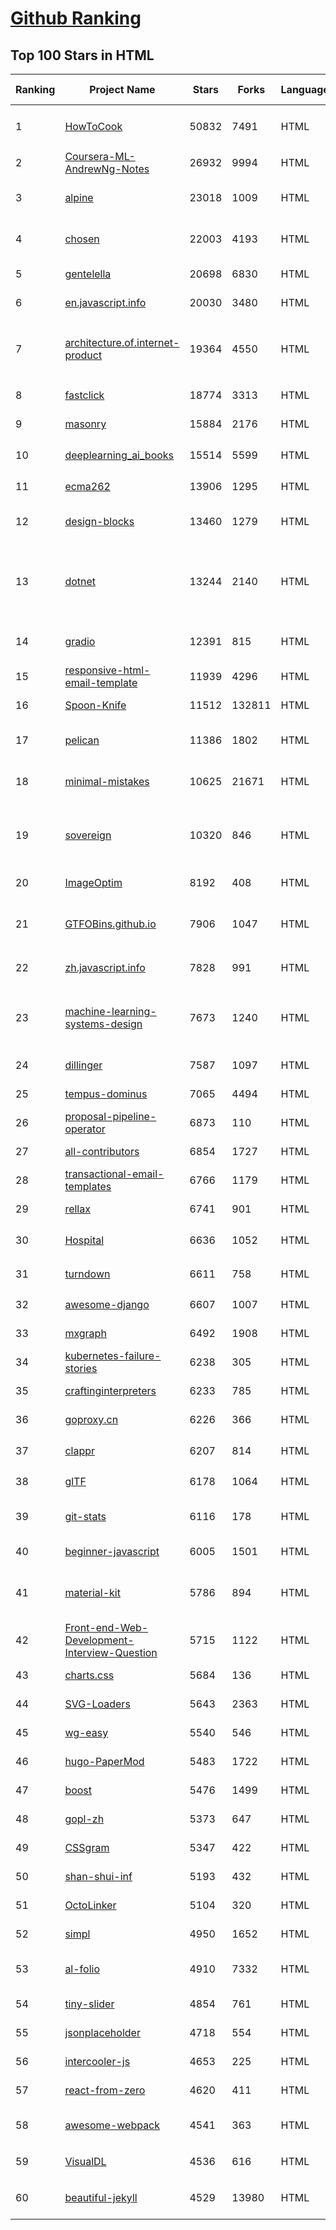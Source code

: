 [Github Ranking](../README.md)
==========

## Top 100 Stars in HTML

| Ranking | Project Name | Stars | Forks | Language | Open Issues | Description | Last Commit |
| ------- | ------------ | ----- | ----- | -------- | ----------- | ----------- | ----------- |
| 1 | [HowToCook](https://github.com/Anduin2017/HowToCook) | 50832 | 7491 | HTML | 323 | 程序员在家做饭方法指南。Programmer's guide about how to cook at home (Chinese only). | 2023-02-10T08:13:35Z |
| 2 | [Coursera-ML-AndrewNg-Notes](https://github.com/fengdu78/Coursera-ML-AndrewNg-Notes) | 26932 | 9994 | HTML | 48 | 吴恩达老师的机器学习课程个人笔记 | 2023-01-31T08:23:33Z |
| 3 | [alpine](https://github.com/alpinejs/alpine) | 23018 | 1009 | HTML | 0 | A rugged, minimal framework for composing JavaScript behavior in your markup.  | 2023-02-10T22:43:55Z |
| 4 | [chosen](https://github.com/harvesthq/chosen) | 22003 | 4193 | HTML | 249 | Deprecated - Chosen is a library for making long, unwieldy select boxes more friendly. | 2022-09-26T21:24:42Z |
| 5 | [gentelella](https://github.com/ColorlibHQ/gentelella) | 20698 | 6830 | HTML | 34 | Free Bootstrap 4 Admin Dashboard Template | 2023-02-09T13:37:56Z |
| 6 | [en.javascript.info](https://github.com/javascript-tutorial/en.javascript.info) | 20030 | 3480 | HTML | 98 | Modern JavaScript Tutorial  | 2023-02-09T13:20:28Z |
| 7 | [architecture.of.internet-product](https://github.com/davideuler/architecture.of.internet-product) | 19364 | 4550 | HTML | 3 | 互联网公司技术架构，微信/淘宝/微博/腾讯/阿里/美团点评/百度/Google/Facebook/Amazon/eBay的架构，欢迎PR补充 | 2022-09-04T14:56:01Z |
| 8 | [fastclick](https://github.com/ftlabs/fastclick) | 18774 | 3313 | HTML | 212 | Polyfill to remove click delays on browsers with touch UIs | 2021-08-13T16:01:47Z |
| 9 | [masonry](https://github.com/desandro/masonry) | 15884 | 2176 | HTML | 68 | :love_hotel: Cascading grid layout plugin | 2021-10-03T09:17:12Z |
| 10 | [deeplearning_ai_books](https://github.com/fengdu78/deeplearning_ai_books) | 15514 | 5599 | HTML | 51 | deeplearning.ai（吴恩达老师的深度学习课程笔记及资源） | 2022-04-29T04:04:23Z |
| 11 | [ecma262](https://github.com/tc39/ecma262) | 13906 | 1295 | HTML | 291 | Status, process, and documents for ECMA-262 | 2023-02-10T23:56:11Z |
| 12 | [design-blocks](https://github.com/froala/design-blocks) | 13460 | 1279 | HTML | 26 | A set of 170+ Bootstrap based design blocks ready to be used to create clean modern websites. | 2022-06-22T05:08:03Z |
| 13 | [dotnet](https://github.com/microsoft/dotnet) | 13244 | 2140 | HTML | 217 | This repo is the official home of .NET on GitHub. It's a great starting point to find many .NET OSS projects from Microsoft and the community, including many that are part of the .NET Foundation. | 2023-01-28T07:48:01Z |
| 14 | [gradio](https://github.com/gradio-app/gradio) | 12391 | 815 | HTML | 213 | Create UIs for your machine learning model in Python in 3 minutes | 2023-02-11T01:51:42Z |
| 15 | [responsive-html-email-template](https://github.com/leemunroe/responsive-html-email-template) | 11939 | 4296 | HTML | 6 | A free simple responsive HTML email template | 2022-12-21T11:27:01Z |
| 16 | [Spoon-Knife](https://github.com/octocat/Spoon-Knife) | 11512 | 132811 | HTML | 1640 | This repo is for demonstration purposes only. | 2023-02-11T02:06:34Z |
| 17 | [pelican](https://github.com/getpelican/pelican) | 11386 | 1802 | HTML | 61 | Static site generator that supports Markdown and reST syntax. Powered by Python. | 2023-01-30T17:00:39Z |
| 18 | [minimal-mistakes](https://github.com/mmistakes/minimal-mistakes) | 10625 | 21671 | HTML | 21 | :triangular_ruler: Jekyll theme for building a personal site, blog, project documentation, or portfolio. | 2023-02-10T12:37:56Z |
| 19 | [sovereign](https://github.com/sovereign/sovereign) | 10320 | 846 | HTML | 83 | A set of Ansible playbooks to build and maintain your own private cloud: email, calendar, contacts, file sync, IRC bouncer, VPN, and more. | 2022-12-11T09:26:37Z |
| 20 | [ImageOptim](https://github.com/ImageOptim/ImageOptim) | 8192 | 408 | HTML | 166 | GUI image optimizer for Mac | 2023-01-29T14:46:01Z |
| 21 | [GTFOBins.github.io](https://github.com/GTFOBins/GTFOBins.github.io) | 7906 | 1047 | HTML | 2 | GTFOBins is a curated list of Unix binaries that can be used to bypass local security restrictions in misconfigured systems | 2023-02-05T15:44:17Z |
| 22 | [zh.javascript.info](https://github.com/javascript-tutorial/zh.javascript.info) | 7828 | 991 | HTML | 3 | 现代 JavaScript 教程（The Modern JavaScript Tutorial） | 2023-02-02T14:28:45Z |
| 23 | [machine-learning-systems-design](https://github.com/chiphuyen/machine-learning-systems-design) | 7673 | 1240 | HTML | 7 | A booklet on machine learning systems design with exercises. NOT the repo for the book "Designing Machine Learning Systems" | 2022-11-28T08:13:53Z |
| 24 | [dillinger](https://github.com/joemccann/dillinger) | 7587 | 1097 | HTML | 107 | The last Markdown editor, ever. | 2022-12-13T01:16:48Z |
| 25 | [tempus-dominus](https://github.com/Eonasdan/tempus-dominus) | 7065 | 4494 | HTML | 24 | A powerful Date/time picker widget. | 2023-01-27T19:56:18Z |
| 26 | [proposal-pipeline-operator](https://github.com/tc39/proposal-pipeline-operator) | 6873 | 110 | HTML | 27 | A proposal for adding a useful pipe operator to JavaScript. | 2023-01-23T20:35:27Z |
| 27 | [all-contributors](https://github.com/all-contributors/all-contributors) | 6854 | 1727 | HTML | 50 | ✨ Recognize all contributors, not just the ones who push code ✨ | 2023-02-07T12:50:38Z |
| 28 | [transactional-email-templates](https://github.com/mailgun/transactional-email-templates) | 6766 | 1179 | HTML | 10 | Responsive transactional HTML email templates | 2022-02-03T15:51:44Z |
| 29 | [rellax](https://github.com/dixonandmoe/rellax) | 6741 | 901 | HTML | 70 | Lightweight, vanilla javascript parallax library | 2022-03-22T17:34:52Z |
| 30 | [Hospital](https://github.com/open-power-workgroup/Hospital) | 6636 | 1052 | HTML | 43 | OpenPower工作组收集汇总的医院开放数据 | 2020-10-27T03:02:37Z |
| 31 | [turndown](https://github.com/mixmark-io/turndown) | 6611 | 758 | HTML | 83 | 🛏 An HTML to Markdown converter written in JavaScript | 2023-01-04T15:24:17Z |
| 32 | [awesome-django](https://github.com/wsvincent/awesome-django) | 6607 | 1007 | HTML | 1 | A curated list of awesome things related to Django | 2023-02-07T02:58:01Z |
| 33 | [mxgraph](https://github.com/jgraph/mxgraph) | 6492 | 1908 | HTML | 0 | mxGraph is a fully client side JavaScript diagramming library | 2020-11-13T09:04:55Z |
| 34 | [kubernetes-failure-stories](https://github.com/hjacobs/kubernetes-failure-stories) | 6238 | 305 | HTML | 0 | Compilation of public failure/horror stories related to Kubernetes | 2020-08-23T11:16:39Z |
| 35 | [craftinginterpreters](https://github.com/munificent/craftinginterpreters) | 6233 | 785 | HTML | 68 | Repository for the book "Crafting Interpreters" | 2023-02-03T13:23:55Z |
| 36 | [goproxy.cn](https://github.com/goproxy/goproxy.cn) | 6226 | 366 | HTML | 1 | The most trusted Go module proxy in China. | 2022-08-04T09:17:02Z |
| 37 | [clappr](https://github.com/clappr/clappr) | 6207 | 814 | HTML | 18 | :clapper: An extensible media player for the web. | 2023-02-03T14:51:35Z |
| 38 | [glTF](https://github.com/KhronosGroup/glTF) | 6178 | 1064 | HTML | 146 | glTF – Runtime 3D Asset Delivery | 2023-02-09T19:16:39Z |
| 39 | [git-stats](https://github.com/IonicaBizau/git-stats) | 6116 | 178 | HTML | 14 | 🍀 Local git statistics including GitHub-like contributions calendars. | 2022-10-22T13:26:17Z |
| 40 | [beginner-javascript](https://github.com/wesbos/beginner-javascript) | 6005 | 1501 | HTML | 8 | Slam Dunk JavaScript | 2023-01-24T15:53:58Z |
| 41 | [material-kit](https://github.com/creativetimofficial/material-kit) | 5786 | 894 | HTML | 19 |  Free and Open Source UI Kit for Bootstrap 5, React, Vue.js, React Native and Sketch based on Google's Material Design | 2022-06-23T14:01:29Z |
| 42 | [Front-end-Web-Development-Interview-Question](https://github.com/paddingme/Front-end-Web-Development-Interview-Question) | 5715 | 1122 | HTML | 10 | 前端开发面试题大收集，前端面试集锦 :heart: :gift_heart: :cupid: | 2021-10-13T07:10:48Z |
| 43 | [charts.css](https://github.com/ChartsCSS/charts.css) | 5684 | 136 | HTML | 18 | Open source CSS framework for data visualization. | 2023-02-10T18:57:15Z |
| 44 | [SVG-Loaders](https://github.com/SamHerbert/SVG-Loaders) | 5643 | 2363 | HTML | 5 | Loading icons and small animations built with pure SVG. | 2022-02-03T09:39:41Z |
| 45 | [wg-easy](https://github.com/WeeJeWel/wg-easy) | 5540 | 546 | HTML | 66 | The easiest way to run WireGuard VPN + Web-based Admin UI. | 2023-02-10T16:52:06Z |
| 46 | [hugo-PaperMod](https://github.com/adityatelange/hugo-PaperMod) | 5483 | 1722 | HTML | 38 |  A fast, clean, responsive Hugo theme. | 2023-02-04T12:28:15Z |
| 47 | [boost](https://github.com/boostorg/boost) | 5476 | 1499 | HTML | 77 | Super-project for modularized Boost | 2023-02-11T02:15:03Z |
| 48 | [gopl-zh](https://github.com/golang-china/gopl-zh) | 5373 | 647 | HTML | 18 | :books: Go语言圣经中文版 | 2022-10-23T23:50:37Z |
| 49 | [CSSgram](https://github.com/una/CSSgram) | 5347 | 422 | HTML | 33 | CSS library for Instagram filters | 2021-08-01T08:43:49Z |
| 50 | [shan-shui-inf](https://github.com/LingDong-/shan-shui-inf) | 5193 | 432 | HTML | 10 | Procedurally generated Chinese landscape painting. | 2018-12-11T00:19:08Z |
| 51 | [OctoLinker](https://github.com/OctoLinker/OctoLinker) | 5104 | 320 | HTML | 43 | OctoLinker — Links together, what belongs together | 2023-02-11T00:29:38Z |
| 52 | [simpl](https://github.com/samdutton/simpl) | 4950 | 1652 | HTML | 13 | Simplest possible examples of HTML, CSS and Javascript: | 2023-01-10T18:48:11Z |
| 53 | [al-folio](https://github.com/alshedivat/al-folio) | 4910 | 7332 | HTML | 38 | A beautiful, simple, clean, and responsive Jekyll theme for academics | 2023-02-11T02:57:23Z |
| 54 | [tiny-slider](https://github.com/ganlanyuan/tiny-slider) | 4854 | 761 | HTML | 307 | Vanilla javascript slider for all purposes. | 2023-01-04T23:59:11Z |
| 55 | [jsonplaceholder](https://github.com/typicode/jsonplaceholder) | 4718 | 554 | HTML | 61 | A simple online fake REST API server | 2022-12-10T16:08:24Z |
| 56 | [intercooler-js](https://github.com/bigskysoftware/intercooler-js) | 4653 | 225 | HTML | 6 | Making AJAX as easy as anchor tags | 2022-12-06T18:16:16Z |
| 57 | [react-from-zero](https://github.com/kay-is/react-from-zero) | 4620 | 411 | HTML | 1 | A simple (99% ES2015 less) tutorial for React | 2019-01-23T17:51:43Z |
| 58 | [awesome-webpack](https://github.com/webpack-contrib/awesome-webpack) | 4541 | 363 | HTML | 2 | A curated list of awesome Webpack resources, libraries and tools | 2021-08-10T13:12:43Z |
| 59 | [VisualDL](https://github.com/PaddlePaddle/VisualDL) | 4536 | 616 | HTML | 102 | Deep Learning Visualization Toolkit（『飞桨』深度学习可视化工具 ） | 2023-02-04T01:53:14Z |
| 60 | [beautiful-jekyll](https://github.com/daattali/beautiful-jekyll) | 4529 | 13980 | HTML | 8 | ✨ Build a beautiful and simple website in literally minutes. Demo at https://beautifuljekyll.com | 2023-02-02T14:01:54Z |

